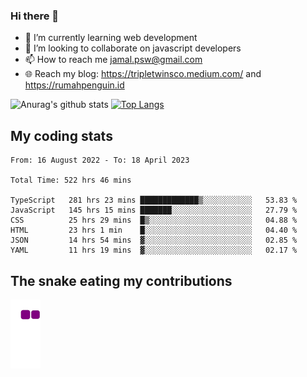 ### Hi there 👋

<!--
**padepokanpenguin/padepokanpenguin** is a ✨ _special_ ✨ repository because its `README.md` (this file) appears on your GitHub profile.
-->

- 🌱 I’m currently learning  web development
- 👯 I’m looking to collaborate on javascript developers
- 📫 How to reach me jamal.psw@gmail.com
- 🌐 Reach my blog:
   https://tripletwinsco.medium.com/ and
   https://rumahpenguin.id

![Anurag's github stats](https://github-readme-stats.vercel.app/api?username=padepokanpenguin&count_private=true&disable_animations=false&show_icons=true&theme=default)
[![Top Langs](https://github-readme-stats.vercel.app/api/top-langs/?username=padepokanpenguin&theme=default&layout=compact)](https://github.com/padepokanpenguin)

## My coding stats

<!--START_SECTION:waka-->

```text
From: 16 August 2022 - To: 18 April 2023

Total Time: 522 hrs 46 mins

TypeScript   281 hrs 23 mins █████████████▒░░░░░░░░░░░   53.83 %
JavaScript   145 hrs 15 mins ███████░░░░░░░░░░░░░░░░░░   27.79 %
CSS          25 hrs 29 mins  █▒░░░░░░░░░░░░░░░░░░░░░░░   04.88 %
HTML         23 hrs 1 min    █░░░░░░░░░░░░░░░░░░░░░░░░   04.40 %
JSON         14 hrs 54 mins  ▓░░░░░░░░░░░░░░░░░░░░░░░░   02.85 %
YAML         11 hrs 19 mins  ▓░░░░░░░░░░░░░░░░░░░░░░░░   02.17 %
```

<!--END_SECTION:waka-->


## The snake eating my contributions
![snake gif](https://github.com/padepokanpenguin/padepokanpenguin/blob/output/github-contribution-grid-snake.gif)
